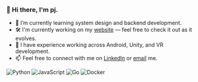 ### 👋 Hi there, I'm pj. 


<!--
**pj-99/pj-99** is a ✨ _special_ ✨ repository because its `README.md` (this file) appears on your GitHub profile.

Here are some ideas to get you started:

- 🔭 I’m currently working on ...
- 🌱 I’m currently learning ...
- 👯 I’m looking to collaborate on ...
- 🤔 I’m looking for help with ...
- 💬 Ask me about ...
- 📫 How to reach me: ...
- 😄 Pronouns: ...
- ⚡ Fun fact: ...
-->

- 🌱 I’m currently learning system design and backend development.
- 🛠️ I'm currently working on my [website](https://pjdev.me/) — feel free to check it out as it evolves.
- 👾 I have experience working across Android, Unity, and VR development.
- 📫 Feel free to connect with me on [LinkedIn](https://www.linkedin.com/in/pinchiehchen) or [email](mailto:pj99dev@gmail.com) me.

![Python](https://img.shields.io/badge/Python-3776AB?style=flat&logo=python&logoColor=white)
![JavaScript](https://img.shields.io/badge/JavaScript-F7DF1E?style=flat&logo=javascript&logoColor=black)
![Go](https://img.shields.io/badge/Go-00ADD8?style=flat&logo=go&logoColor=white)
![Docker](https://img.shields.io/badge/Docker-2496ED?style=flat&logo=docker&logoColor=white)
